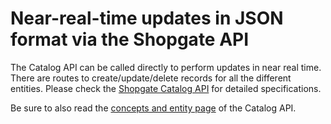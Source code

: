 # Near-real-time updates in JSON format via the Shopgate API

The Catalog API can be called directly to perform updates in near real time. There are routes to create/update/delete records for all the different entities. Please check the [Shopgate Catalog API](/docs/retail-red/YXBpOjM1NjU0NzYz-catalog) for detailed specifications.

Be sure to also read the [concepts and entity page](./concepts-and-entities.md) of the Catalog API.
